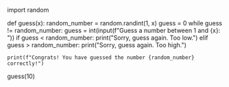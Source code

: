 import random 

def guess(x):
    random_number = random.randint(1, x)
    guess = 0
    while guess != random_number:
        guess = int(input(f"Guess a number between 1 and {x}: "))
        if guess < random_number:
            print("Sorry, guess again. Too low.")
        elif guess > random_number: 
            print("Sorry, guess again. Too high.") 

    print(f"Congrats! You have guessed the number {random_number} correctly!")

guess(10)
